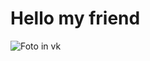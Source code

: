 # Hello my friend

![Foto in vk](https://vk.com/id245150403?z=photo245150403_457239359%2Fphotos245150403)